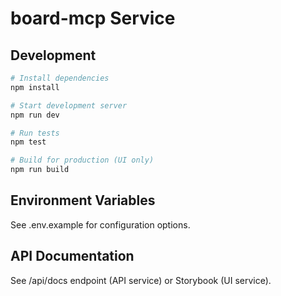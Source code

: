 # board-mcp Service

## Development

```bash
# Install dependencies
npm install

# Start development server
npm run dev

# Run tests
npm test

# Build for production (UI only)
npm run build
```

## Environment Variables

See .env.example for configuration options.

## API Documentation

See /api/docs endpoint (API service) or Storybook (UI service).
